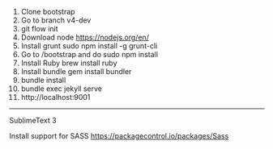 1. Clone bootstrap
2. Go to branch v4-dev
3. git flow init
4. Download node
https://nodejs.org/en/
5. Install grunt
sudo npm install -g grunt-cli
6. Go to /bootstrap and do 
sudo npm install
7. Install Ruby
brew install ruby
8. Install bundle
gem install bundler
9. bundle install
10. bundle exec jekyll serve
11. http://localhost:9001


---
SublimeText 3

Install support for SASS
https://packagecontrol.io/packages/Sass